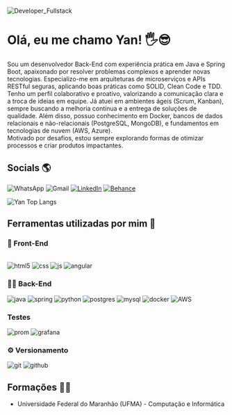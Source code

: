 ![Developer_Fullstack](https://github.com/user-attachments/assets/fb509b9e-4d2b-42d0-b98a-d8ca6d1cb5c5)

# Olá, eu me chamo Yan! 🖐️😎
Sou um desenvolvedor Back-End com experiência prática em Java e Spring Boot, apaixonado por resolver problemas complexos e aprender novas tecnologias. Especializo-me em arquiteturas de microserviços e APIs RESTful seguras, aplicando boas práticas como SOLID, Clean Code e TDD. <br>
Tenho um perfil colaborativo e proativo, valorizando a comunicação clara e a troca de ideias em equipe. Já atuei em ambientes ágeis (Scrum, Kanban), sempre buscando a melhoria contínua e a entrega de soluções de qualidade. Além disso, possuo conhecimento em Docker, bancos de dados relacionais e não-relacionais (PostgreSQL, MongoDB), e fundamentos em tecnologias de nuvem (AWS, Azure). <br>
Motivado por desafios, estou sempre explorando formas de otimizar processos e criar produtos impactantes.

## Socials 🌎
![WhatsApp](https://img.shields.io/badge/WhatsApp-25D366?style=for-the-badge&logo=whatsapp&logoColor=white)
![Gmail](https://img.shields.io/badge/Gmail-D14836?style=for-the-badge&logo=gmail&logoColor=white)
[![LinkedIn](https://img.shields.io/badge/LinkedIn-0077B5?style=for-the-badge&logo=linkedin&logoColor=white)](https://www.linkedin.com/in/yan-carlos-00a740251/)
[![Behance](https://img.shields.io/badge/-Behance-blue?style=for-the-badge&logo=behance&logoColor=white)](https://www.behance.net/hoagdesignof)

![Yan Top Langs](https://github-readme-stats.vercel.app/api/top-langs/?username=devyank1&layout=compact)

## Ferramentas utilizadas por mim 🔧

### 🎨 Front-End
<div style="display: inline-block"> <br>
        <img alt="html5" src="https://img.shields.io/badge/HTML5-E34F26?style=for-the-badge&logo=html5&logoColor=white"/>
        <img alt="css" src="https://img.shields.io/badge/CSS-239120?&style=for-the-badge&logo=css3&logoColor=white"/>
        <img alt="js" src="https://img.shields.io/badge/JavaScript-F7DF1E?style=for-the-badge&logo=javascript&logoColor=black"/>
        <img alt="angular" src="https://img.shields.io/badge/Angular-DD0031?style=for-the-badge&logo=angular&logoColor=white"/>
</div>

### 👨‍💻 Back-End
<div style="display: inline-block">
 <img alt="java" src="https://img.shields.io/badge/Java-ED8B00?style=for-the-badge&logo=openjdk&logoColor=white"/>
 <img alt="spring" src="https://img.shields.io/badge/Spring-6DB33F?style=for-the-badge&logo=spring&logoColor=white"/>
<img alt="python" src ="https://img.shields.io/badge/Python-14354C?style=for-the-badge&logo=python&logoColor=white"/>
 <img alt="postgres" src="https://img.shields.io/badge/PostgreSQL-316192?style=for-the-badge&logo=postgresql&logoColor=white"/>
 <img alt="mysql" src="https://img.shields.io/badge/MySQL-00000F?style=for-the-badge&logo=mysql&logoColor=white"/>
<img alt="docker" src="https://img.shields.io/badge/docker-%230db7ed.svg?style=for-the-badge&logo=docker&logoColor=white"/>
<img alt="AWS" src="https://img.shields.io/badge/Amazon_AWS-232F3E?style=for-the-badge&logo=amazon-aws&logoColor=white"/>

</div>

### Testes
<div style="display: inline-block">

<img alt="prom" src="https://img.shields.io/badge/Prometheus-E6522C?style=for-the-badge&logo=Prometheus&logoColor=white"/>
<img alt="grafana" src="https://img.shields.io/badge/grafana-%23F46800.svg?style=for-the-badge&logo=grafana&logoColor=white"/>
</div>

### ⚙️ Versionamento
<div style="display: inline-block">
<img alt="git" src="https://img.shields.io/badge/GIT-E44C30?style=for-the-badge&logo=git&logoColor=white"/>
<img alt="github" src="https://img.shields.io/badge/GitHub-100000?style=for-the-badge&logo=github&logoColor=white"/>
</div>

## Formações 👨‍🎓
- Universidade Federal do Maranhão (UFMA) - Computação e Informática
